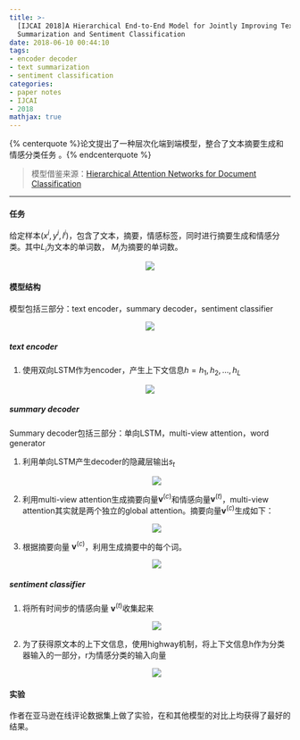 ```yaml
---
title: >-
  [IJCAI 2018]A Hierarchical End-to-End Model for Jointly Improving Text
  Summarization and Sentiment Classification
date: 2018-06-10 00:44:10
tags:
- encoder decoder
- text summarization
- sentiment classification
categories:
- paper notes
- IJCAI
- 2018
mathjax: true
---
```


{% centerquote %}论文提出了一种层次化端到端模型，整合了文本摘要生成和情感分类任务 。{% endcenterquote %}

<!-- more -->

> 模型借鉴来源：[Hierarchical Attention Networks for Document Classification](https://yesic.github.io/2018/06/10/NAACL-2016-Hierarchical-Attention-Networks-for-Document-Classification/)

*****

#### 任务

给定样本$(x^i,y^i,l^i)$，包含了文本，摘要，情感标签，同时进行摘要生成和情感分类。其中$L_i$为文本的单词数， $M_i$为摘要的单词数。

<div align=center>

![](https://github.com/yesic/pic/blob/master/man/man-1.jpg?raw=true)

</div>

#### 模型结构

模型包括三部分：text encoder，summary decoder，sentiment classifier

<div align=center>

![](https://github.com/yesic/pic/blob/master/man/man-2.jpg?raw=true)

</div>

##### text encoder

1. 使用双向LSTM作为encoder，产生上下文信息$h={h_1,h_2,...,h_L}$

<div align=center>

![](https://github.com/yesic/pic/blob/master/man/man-3.jpg?raw=true)</div>

##### summary decoder

Summary decoder包括三部分：单向LSTM，multi-view attention，word generator

1. 利用单向LSTM产生decoder的隐藏层输出$s_t$

   <div align=center>

   ![](https://github.com/yesic/pic/blob/master/man/man-4.jpg?raw=true)</div>

2. 利用multi-view attention生成摘要向量$\mathbf{v}^{(c)}$和情感向量$\mathbf{v}^{(t)}$，multi-view attention其实就是两个独立的global attention。摘要向量$\mathbf{v}^{(c)}$生成如下：

   <div align=center>

   ![](https://github.com/yesic/pic/blob/master/man/man-5.jpg?raw=true)</div>

3. 根据摘要向量 $\mathbf{v}^{(c)}$，利用生成摘要中的每个词。 

   <div align=center>

   ![](https://github.com/yesic/pic/blob/master/man/man-6.jpg?raw=true)</div>



##### sentiment classifier

1. 将所有时间步的情感向量 $\mathbf{v}^{(t)}$收集起来

   <div align=center>

   ![](https://github.com/yesic/pic/blob/master/man/man-7.jpg?raw=true)</div>

2. 为了获得原文本的上下文信息，使用highway机制，将上下文信息h作为分类器输入的一部分，r为情感分类的输入向量

   <div align=center>

   ![](https://github.com/yesic/pic/blob/master/man/man-8.jpg?raw=true)</div>



#### 实验

作者在亚马逊在线评论数据集上做了实验，在和其他模型的对比上均获得了最好的结果。